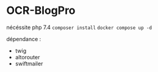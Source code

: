 # OCR-BlogPro

nécéssite php 7.4
```composer install```
```docker compose up -d```

dépendance :
- twig
- altorouter
- swiftmailer
